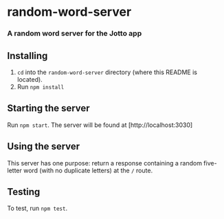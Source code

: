 # random-word-server
### A random word server for the Jotto app

## Installing
1. `cd` into the `random-word-server` directory (where this README is located).
2. Run `npm install` 

## Starting the server
Run `npm start`. The server will be found at [http://localhost:3030]

## Using the server
This server has one purpose: return a response containing a random five-letter word (with no duplicate letters) at the `/` route.

## Testing
To test, run `npm test`.
